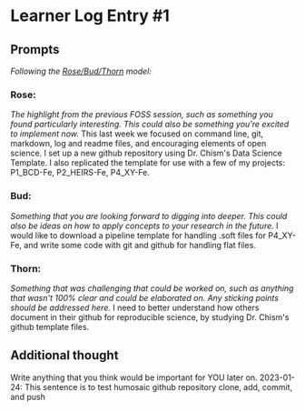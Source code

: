 # Learner Log Entry #1 

## Prompts
*Following the [Rose/Bud/Thorn](https://www.panoramaed.com/blog/rose-bud-thorn-activity-and-worksheet#:~:text=%22Rose%2C%20Bud%2C%20Thorn%22%20is%20a%20mindful%20design%2D,day%2C%20week%2C%20or%20month.) model:*

### Rose:
*The highlight from the previous FOSS session, such as something you found particularly interesting. This could also be something you're excited to implement now.*
This last week we focused on command line, git, markdown, log and readme files, and encouraging elements of open science.  I set up a new github repository using Dr. Chism's Data Science Template.  I also replicated the template for use with a few of my projects: P1_BCD-Fe, P2_HEIRS-Fe, P4_XY-Fe.

### Bud: 
*Something that you are looking forward to digging into deeper. This could also be ideas on how to apply concepts to your research in the future.* I would like to download a pipeline template for handling .soft files for P4_XY-Fe, and write some code with git and github for handling flat files.

### Thorn: 
*Something that was challenging that could be worked on, such as anything that wasn't 100% clear and could be elaborated on. Any sticking points should be addressed here.* I need to better understand how others document in their github for reproducible science, by studying Dr. Chism's github template files. 

## Additional thought
Write anything that you think would be important for YOU later on.
2023-01-24: This sentence is to test humosaic github repository clone, add, commit, and push
